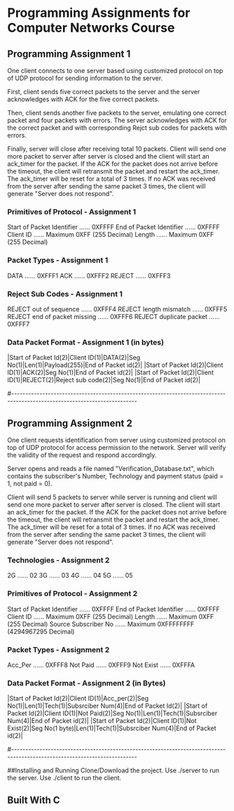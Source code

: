 # Programming Assignments for Computer Networks Course 

## Programming Assignment 1 
One client connects to one server based using customized protocol on top of UDP protocol for sending information to the server. 

First, client sends five correct packets to the server and the server acknowledges with ACK for the five correct packets. 

Then, client sends another five packets to the server, emulating one correct packet and four packets with errors. The server acknowledges with ACK for the correct packet and with corresponding Rejct sub codes for packets with errors. 

Finally, server will close after receiving total 10 packets. Client will send one more packet to server after server is closed and the client will start an ack_timer for the packet. If the ACK for the packet does not arrive before the timeout, the client will retransmit the packet and restart the ack_timer. The ack_timer will be reset for a total of 3 times. If no ACK was received from the server after sending the same packet 3 times, the client will generate "Server does not respond". 

### Primitives of Protocol - Assignment 1
Start of Packet Identifier ...... 0XFFFF
End of Packet Identifier ...... 0XFFFF
Client ID ...... Maximum 0XFF (255 Decimal)
Length ...... Maximum 0XFF (255 Decimal)

### Packet Types - Assignment 1
DATA ...... 0XFFF1
ACK ...... 0XFFF2
REJECT ...... 0XFFF3

### Reject Sub Codes - Assignment 1 
REJECT out of sequence ...... 0XFFF4
REJECT length mismatch ...... 0XFFF5
REJECT end of packet missing ...... 0XFFF6 
REJECT duplicate packet ...... 0XFFF7 

### Data Packet Format - Assignment 1 (in bytes)
|Start of Packet Id(2)|Client ID(1)|DATA(2)|Seg No(1)|Len(1)|Payload(255)|End of Packet id(2)| 
|Start of Packet Id(2)|Client ID(1)|ACK(2)|Seg No(1)|End of Packet id(2)| 
|Start of Packet Id(2)|Client ID(1)|REJECT(2)|Reject sub code(2)|Seg No(1)|End of Packet id(2)| 

#--------------------------------------------------------------------------------------------------------------------------

## Programming Assignment 2 
One client requests identification from server using customized protocol on top of UDP protocol for access permission to the network. Server will verify the validity of the request and respond accordingly. 

Server opens and reads a file named "Verification_Database.txt", which contains the subscriber's Number, Technology and payment status (paid = 1, not paid = 0). 

Client will send 5 packets to server while server is running and client will send one more packet to server after server is closed. The client will start an ack_timer for the packet. If the ACK for the packet does not arrive before the timeout, the client will retransmit the packet and restart the ack_timer. The ack_timer will be reset for a total of 3 times. If no ACK was received from the server after sending the same packet 3 times, the client will generate "Server does not respond". 

### Technologies - Assignment 2 
2G ...... 02
3G ...... 03
4G ...... 04
5G ...... 05

### Primitives of Protocol - Assignment 2
Start of Packet Identifier ...... 0XFFFF
End of Packet Identifier ...... 0XFFFF
Client ID ...... Maximum 0XFF (255 Decimal)
Length ...... Maximum 0XFF (255 Decimal)
Source Subscriber No ...... Maximum 0XFFFFFFFF (4294967295 Decimal)

### Packet Types - Assignment 2
Acc_Per ...... 0XFFF8
Not Paid ...... 0XFFF9
Not Exist ...... 0XFFFA

### Data Packet Format - Assignment 2 (in Bytes)
|Start of Packet Id(2)|Client ID(1)|Acc_per(2)|Seg No(1)|Len(1)|Tech(1)|Subsrciber Num(4)|End of Packet Id(2)| 
|Start of Packet Id(2)|Client ID(1)|Not Paid(2)|Seg No(1)|Len(1)|Tech(1)|Subsrciber Num(4)|End of Packet id(2)| 
|Start of Packet Id(2)|Client ID(1)|Not Exist(2)|Seg No(1 byte)|Len(1)|Tech(1)|Subsrciber Num(4)|End of Packet id(2)| 

#--------------------------------------------------------------------------------------------------------------------------

##Installing and Running 
Clone/Download the project. Use ./server to run the server. Use ./client to run the client.  

## Built With C 